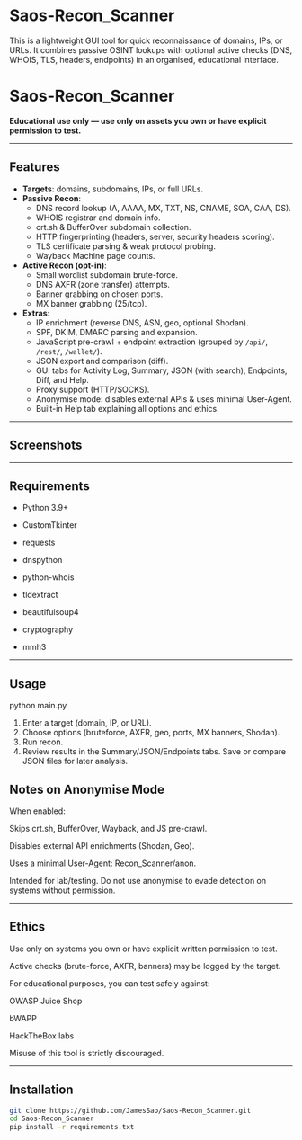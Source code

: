 # Saos-Recon_Scanner
This is a lightweight GUI tool for quick reconnaissance of domains, IPs, or URLs. It combines passive OSINT lookups with optional active checks (DNS, WHOIS, TLS, headers, endpoints) in an organised, educational interface.

# Saos-Recon_Scanner

**Educational use only — use only on assets you own or have explicit permission to test.**

---

## Features

- **Targets**: domains, subdomains, IPs, or full URLs.
- **Passive Recon**:
  - DNS record lookup (A, AAAA, MX, TXT, NS, CNAME, SOA, CAA, DS).
  - WHOIS registrar and domain info.
  - crt.sh & BufferOver subdomain collection.
  - HTTP fingerprinting (headers, server, security headers scoring).
  - TLS certificate parsing & weak protocol probing.
  - Wayback Machine page counts.
- **Active Recon (opt-in)**:
  - Small wordlist subdomain brute-force.
  - DNS AXFR (zone transfer) attempts.
  - Banner grabbing on chosen ports.
  - MX banner grabbing (25/tcp).
- **Extras**:
  - IP enrichment (reverse DNS, ASN, geo, optional Shodan).
  - SPF, DKIM, DMARC parsing and expansion.
  - JavaScript pre-crawl + endpoint extraction (grouped by `/api/`, `/rest/`, `/wallet/`).
  - JSON export and comparison (diff).
  - GUI tabs for Activity Log, Summary, JSON (with search), Endpoints, Diff, and Help.
  - Proxy support (HTTP/SOCKS).
  - Anonymise mode: disables external APIs & uses minimal User-Agent.
  - Built-in Help tab explaining all options and ethics.

---

## Screenshots



---

## Requirements

  - Python 3.9+

  - CustomTkinter

  - requests

  - dnspython

  - python-whois

  - tldextract

  - beautifulsoup4

  - cryptography

  - mmh3

-----

## Usage

python main.py

1) Enter a target (domain, IP, or URL).
2) Choose options (bruteforce, AXFR, geo, ports, MX banners, Shodan).
3) Run recon.
4) Review results in the Summary/JSON/Endpoints tabs.
Save or compare JSON files for later analysis.

## Notes on Anonymise Mode

When enabled:

Skips crt.sh, BufferOver, Wayback, and JS pre-crawl.

Disables external API enrichments (Shodan, Geo).

Uses a minimal User-Agent: Recon_Scanner/anon.

Intended for lab/testing.
Do not use anonymise to evade detection on systems without permission.

----
## Ethics

Use only on systems you own or have explicit written permission to test.

Active checks (brute-force, AXFR, banners) may be logged by the target.

For educational purposes, you can test safely against:

OWASP Juice Shop

bWAPP

HackTheBox
 labs

Misuse of this tool is strictly discouraged.

----

## Installation

```bash
git clone https://github.com/JamesSao/Saos-Recon_Scanner.git
cd Saos-Recon_Scanner
pip install -r requirements.txt



